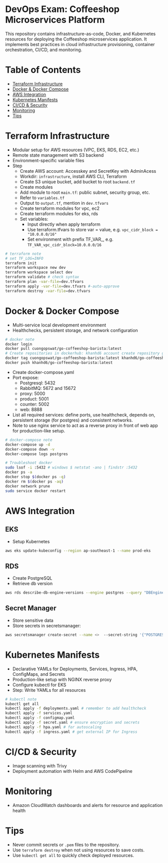 # DevOps Exam: Coffeeshop Microservices Platform

This repository contains infrastructure-as-code, Docker, and Kubernetes resources for deploying the Coffeeshop microservices application. It implements best practices in cloud infrastructure provisioning, container orchestration, CI/CD, and monitoring.

# Table of Contents
- [Terraform Infrastructure](#terraform-infrastructure)
- [Docker & Docker Compose](#docker--docker-compose)
- [AWS Integration](#aws-integration)
- [Kubernetes Manifests](#kubernetes-manifests)
- [CI/CD & Security](#cicd--security)
- [Monitoring](#monitoring)
- [Tips](#tips)

# Terraform Infrastructure
- Modular setup for AWS resources (VPC, EKS, RDS, EC2, etc.)
- Remote state management with S3 backend
- Environment-specific variable files
- Step
    - Create AWS account: Accesskey and SecretKey with AdminAcess
    - Workdir: `infrastructure`, install AWS CLI, Terraform
    - Create S3 unique bucket, add bucket to root `backend.tf`
    - Create modules
    - Add module to root `main.tf`: public subnet, security group, etc.
    - Refer to `variables.tf`
    - Output to `output.tf`, mention in `dev.tfvars`
    - Create terraform modules for vpc, ec2
    - Create terraform modules for eks, rds
    - Set variables:
        - Input directly when apply terraform
        - Use terraform.tfvars to store var = value, e.g. ```vpc_cidr_block = "10.0.0.0/16"```
        - Set environment with prefix TF_VAR_, e.g.  ```TF_VAR_vpc_cidr_block=10.0.0.0/16```

```sh
# terraform note
# set TF_LOG=INFO
terraform init
terraform workspace new dev
terraform workspace select dev
terraform validate # check syntax
terraform plan -var-file=dev.tfvars
terraform apply -var-file=dev.tfvars #-auto-approve
terraform destroy -var-file=dev.tfvars
```

# Docker & Docker Compose
- Multi-service local development environment
- Healthchecks, persistent storage, and network configuration
```sh
# docker note
docker login
docker pull cuongopswat/go-coffeeshop-barista:latest
# Create repositories in dockerhub: khanhd6 account create repository go-coffeeshop-barista
docker tag cuongopswat/go-coffeeshop-barista:latest khanhd6/go-coffeeshop-barista:latest # latest can be ommit
docker push khanhd6/go-coffeeshop-barista:latest
```
- Create docker-compose.yaml
- Port expose:
    - Postgresql: 5432
    - RabbitMQ: 5672 and 15672
    - proxy: 5000
    - product: 5001
    - counter: 5002
    - web: 8888
- List all required services: define ports, use healthcheck, depends on, persistent storage (for postgres) and consistent networks.
- Note to use nginx service to act as a reverse proxy in front of web app for production-like setup.
```sh
# docker-compose note
docker-compose up -d
docker-compose down -v
docker-compose logs postgres

# Troubleshoot docker
sudo lsof -i :5432 # windows $ netstat -ano | findstr :5432
docker ps -a
docker stop $(docker ps -q)
docker rm $(docker ps -aq)
docker network prune
sudo service docker restart
```

# AWS Integration
## EKS
- Setup Kubernetes
```sh
aws eks update-kubeconfig --region ap-southeast-1 --name prod-eks
```
## RDS
- Create PostgreSQL
- Retrieve db version
```sh
aws rds describe-db-engine-versions --engine postgres --query "DBEngineVersions[].EngineVersion"
```
## Secret Manager
- Store sensitive data
- Store secrets in secretsmanager: 
```sh
aws secretsmanager create-secret --name <>  --secret-string '{"POSTGRES_DB":<>,"POSTGRES_USER":<>,"POSTGRES_PASSWORD":<>}'
```

# Kubernetes Manifests
- Declarative YAMLs for Deployments, Services, Ingress, HPA, ConfigMaps, and Secrets
- Production-like setup with NGINX reverse proxy
- Configure kubectl for EKS
- Step: Write YAMLs for all resources
```sh
# kubectl note
kubectl get all
kubectl apply -f deployments.yaml # remember to add healthcheck
kubectl apply -f services.yaml
kubectl apply -f configmap.yaml
kubectl apply -f secret.yaml # ensure encryption and secrets
kubectl apply -f hpa.yaml # for autoscaling
kubectl apply -f ingress.yaml # get external IP for Ingress
```
# CI/CD & Security
- Image scanning with Trivy
- Deployment automation with Helm and AWS CodePipeline

# Monitoring
- Amazon CloudWatch dashboards and alerts for resource and application health

# Tips
- Never commit secrets or `.pem` files to the repository.
- Use `terraform destroy` when not using resources to save costs.
- Use `kubectl get all` to quickly check deployed resources.